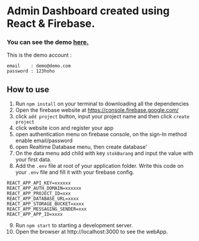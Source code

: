 # Admin Dashboard created using React & Firebase.

### You can see the demo [here.](https://irfan-za.github.io/admin-dashboard)

This is the demo account :
```
email    : demo@demo.com
password : 123hoho
```

## How to use
1. Run `npm install` on your terminal to downloading all the dependencies
2. Open the firebase website at https://console.firebase.google.com/
3. click `add project` button, input your project name and then click `create project`
4. click website icon and register your app
5. open authentication menu on firebase console, on the sign-In method enable email/password
6. open Realtime Database menu, then create database'
7. On the data menu add child with key `stokBarang` and input the value with your first data.
8. Add the `.env` file at root of your application folder. Write this code on your `.env` file and fill it with your firebase config.
 ```
 REACT_APP_API_KEY=xxxxxx
 REACT_APP_AUTH_DOMAIN=xxxxxx
 REACT_APP_PROJECT_ID=xxx
 REACT_APP_DATABASE_URL=xxxx
 REACT_APP_STORAGE_BUCKET=xxxx
 REACT_APP_MESSAGING_SENDER=xxx
 REACT_APP_APP_ID=xxxx
 ```
9. Run `npm start` to starting a development server.
10. Open the browser at http://localhost:3000 to see the webApp.
